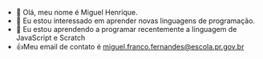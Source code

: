 - 👋 Olá, meu nome é Miguel Henrique.
- 👀 Eu estou interessado em aprender novas linguagens de programação.
- 🌱 Eu estou aprendendo a programar recentemente a linguagem de JavaScript e Scratch
- :+1:Meu email de contato é miguel.franco.fernandes@escola.pr.gov.br
